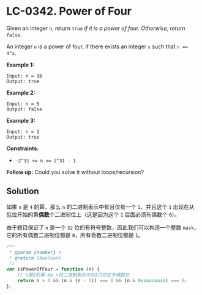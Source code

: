 # LC-0342. Power of Four

Given an integer `n`, return _`true` if it is a power of four. Otherwise, return `false`_.

An integer `n` is a power of four, if there exists an integer `x` such that `n == 4^x`.

**Example 1:**

```
Input: n = 16
Output: true
```

**Example 2:**

```
Input: n = 5
Output: false
```

**Example 3:**

```
Input: n = 1
Output: true
```

**Constraints:**

-   `-2^31 <= n <= 2^31 - 1`

**Follow up:** Could you solve it without loops/recursion?

## Solution

如果 `n` 是 `4` 的幂，那么 `n` 的二进制表示中有且仅有一个 `1`，并且这个 `1` 出现在从低位开始的第**偶数**个二进制位上（这是因为这个 `1` 后面必须有偶数个 `0`）。

由于题目保证了 `n` 是一个 `32` 位的有符号整数，因此我们可以构造一个整数 `mask`，它的所有偶数二进制位都是 `0`，所有奇数二进制位都是 `1`。

```javascript
/**
 * @param {number} n
 * @return {boolean}
 */
var isPowerOfFour = function (n) {
    // n是2的幂 && n的二进制表示中的1只存在于偶数位
    return n > 0 && (n & (n - 1)) === 0 && (n & 0xaaaaaaaa) === 0;
};
```
